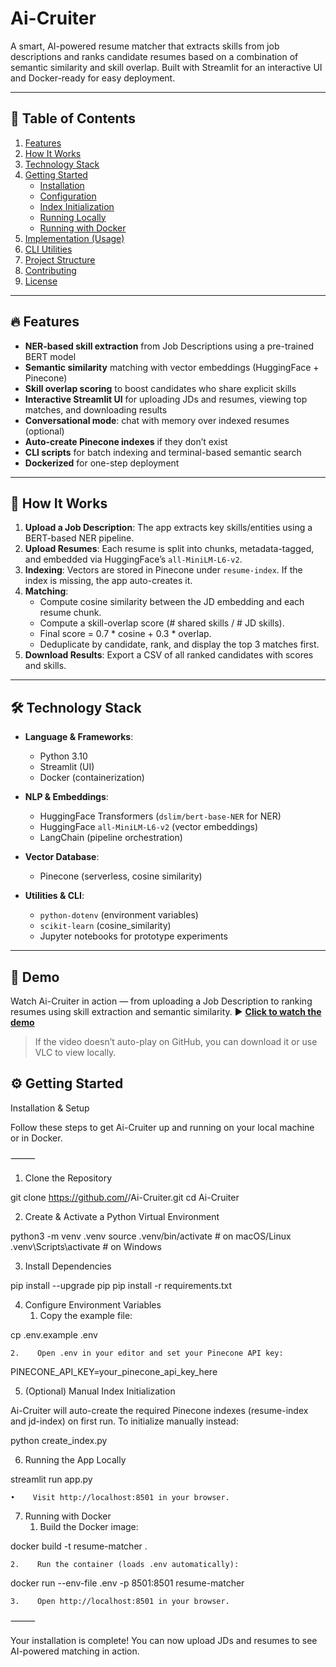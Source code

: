 # Ai-Cruiter

A smart, AI-powered resume matcher that extracts skills from job descriptions and ranks candidate resumes based on a combination of semantic similarity and skill overlap. Built with Streamlit for an interactive UI and Docker-ready for easy deployment.

---

## 🚀 Table of Contents

1. [Features](#features)  
2. [How It Works](#how-it-works)  
3. [Technology Stack](#technology-stack)  
4. [Getting Started](#getting-started)  
   - [Installation](#installation)  
   - [Configuration](#configuration)  
   - [Index Initialization](#index-initialization)  
   - [Running Locally](#running-locally)  
   - [Running with Docker](#running-with-docker)  
5. [Implementation (Usage)](#implementation-usage)  
6. [CLI Utilities](#cli-utilities)  
7. [Project Structure](#project-structure)  
8. [Contributing](#contributing)  
9. [License](#license)  

---

## 🔥 Features

- **NER-based skill extraction** from Job Descriptions using a pre-trained BERT model  
- **Semantic similarity** matching with vector embeddings (HuggingFace + Pinecone)  
- **Skill overlap scoring** to boost candidates who share explicit skills  
- **Interactive Streamlit UI** for uploading JDs and resumes, viewing top matches, and downloading results  
- **Conversational mode**: chat with memory over indexed resumes (optional)  
- **Auto-create Pinecone indexes** if they don’t exist  
- **CLI scripts** for batch indexing and terminal-based semantic search  
- **Dockerized** for one-step deployment  

---

## 🧠 How It Works

1. **Upload a Job Description**: The app extracts key skills/entities using a BERT-based NER pipeline.  
2. **Upload Resumes**: Each resume is split into chunks, metadata-tagged, and embedded via HuggingFace’s `all-MiniLM-L6-v2`.  
3. **Indexing**: Vectors are stored in Pinecone under `resume-index`. If the index is missing, the app auto-creates it.  
4. **Matching**:  
   - Compute cosine similarity between the JD embedding and each resume chunk.  
   - Compute a skill-overlap score (# shared skills / # JD skills).  
   - Final score = 0.7 * cosine + 0.3 * overlap.  
   - Deduplicate by candidate, rank, and display the top 3 matches first.  
5. **Download Results**: Export a CSV of all ranked candidates with scores and skills.  

---

## 🛠 Technology Stack

- **Language & Frameworks**:  
  - Python 3.10  
  - Streamlit (UI)  
  - Docker (containerization)

- **NLP & Embeddings**:  
  - HuggingFace Transformers (`dslim/bert-base-NER` for NER)  
  - HuggingFace `all-MiniLM-L6-v2` (vector embeddings)  
  - LangChain (pipeline orchestration)

- **Vector Database**:  
  - Pinecone (serverless, cosine similarity)

- **Utilities & CLI**:  
  - `python-dotenv` (environment variables)  
  - `scikit-learn` (cosine_similarity)  
  - Jupyter notebooks for prototype experiments  

---

## 🎥 Demo

Watch Ai-Cruiter in action — from uploading a Job Description to ranking resumes using skill extraction and semantic similarity.
▶️ **[Click to watch the demo](demo_video/Ai-Cruiter-demo.webm)**
> If the video doesn’t auto-play on GitHub, you can download it or use VLC to view locally.


## ⚙️ Getting Started

Installation & Setup

Follow these steps to get Ai-Cruiter up and running on your local machine or in Docker.

⸻

1. Clone the Repository

git clone https://github.com/<your-username>/Ai-Cruiter.git
cd Ai-Cruiter

2. Create & Activate a Python Virtual Environment

python3 -m venv .venv
source .venv/bin/activate     # on macOS/Linux
.venv\Scripts\activate        # on Windows

3. Install Dependencies

pip install --upgrade pip
pip install -r requirements.txt

4. Configure Environment Variables
    1.    Copy the example file:

cp .env.example .env


    2.    Open .env in your editor and set your Pinecone API key:

PINECONE_API_KEY=your_pinecone_api_key_here



5. (Optional) Manual Index Initialization

Ai-Cruiter will auto-create the required Pinecone indexes (resume-index and jd-index) on first run. To initialize manually instead:

python create_index.py

6. Running the App Locally

streamlit run app.py

    •    Visit http://localhost:8501 in your browser.

7. Running with Docker
    1.    Build the Docker image:

docker build -t resume-matcher .


    2.    Run the container (loads .env automatically):

docker run --env-file .env -p 8501:8501 resume-matcher


    3.    Open http://localhost:8501 in your browser.

⸻

Your installation is complete! You can now upload JDs and resumes to see AI-powered matching in action.
